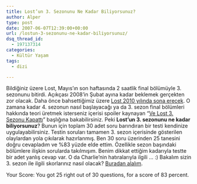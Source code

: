 ```yaml
---
title: Lost’un 3. Sezonunu Ne Kadar Biliyorsunuz?
author: Alper
type: post
date: 2007-06-07T12:39:00+00:00
url: /lostun-3-sezonunu-ne-kadar-biliyorsunuz/
dsq_thread_id:
  - 197137314
categories:
  - Kültür Yaşam
tags:
  - dizi

---
```

Bildiğiniz üzere Lost, Mayıs&#8217;ın son haftasında 2 saatlik final bölümüyle 3. sezonunu bitirdi. Açıkçası 2008&#8217;in Şubat ayına kadar beklemek gerçekten zor olacak. Daha önce bahsettiğimiz üzere [Lost 2010 yılında sona erecek][1]. O zamana kadar 4. sezonun nasıl başlayacağı ya da 3. sezon final bölümleri hakkında teori üretmek isterseniz içerisi spoiler kaynayan &#8220;[Ve Lost 3. Sezonu Kapattı][2]&#8221; başlığına bakabilirsiniz. Peki **Lost&#8217;un 3. sezonunu ne kadar biliyorsunuz**? Bunun için toplam 30 adet soru barındıran bir testi kendinize uygulayabilirsiniz. Testin soruları tamamen 3. sezon içerisinde gösterilen olaylardan yola çıkılarak hazırlanmış. Ben 30 soru üzerinden 25 tanesini doğru cevapladım ve %83 yüzde elde ettim. Özellikle sezon başındaki bölümlere ilişkin sorularda takılmışım. Benim dikkat ettiğim kadarıyla testte bir adet yanlış cevap var. O da Charlie&#8217;nin hatıralarıyla ilgili &#8230; :) Bakalım sizin 3. sezon ile ilgili skorlarınız nasıl olacak? [Buradan alalım][3].

<p class="info">
  Your Score: You got 25 right out of 30 questions, for a score of 83 percent.
</p>

 [1]: https://www.murekkep.org/lost-2010-yilinda-bitecek-289
 [2]: https://www.murekkep.org/ve-lost-3-sezonu-kapatti-299
 [3]: https://lost.about.com/library/quiz/bl_season3_quiz.htm